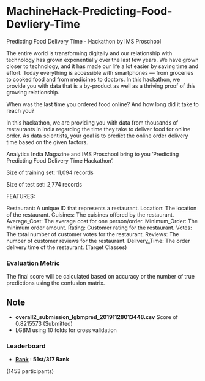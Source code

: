 # MachineHack-Predicting-Food-Devliery-Time
Predicting Food Delivery Time - Hackathon by IMS Proschool

The entire world is transforming digitally and our relationship with technology has grown exponentially over the last few years. We have grown closer to technology, and it has made our life a lot easier by saving time and effort. Today everything is accessible with smartphones — from groceries to cooked food and from medicines to doctors. In this hackathon, we provide you with data that is a by-product as well as a thriving proof of this growing relationship. 

When was the last time you ordered food online? And how long did it take to reach you?

In this hackathon, we are providing you with data from thousands of restaurants in India regarding the time they take to deliver food for online order. As data scientists, your goal is to predict the online order delivery time based on the given factors.

Analytics India Magazine and IMS Proschool bring to you ‘Predicting Predicting Food Delivery Time Hackathon’.

Size of training set: 11,094 records

Size of test set: 2,774 records

FEATURES:

Restaurant: A unique ID that represents a restaurant.
Location: The location of the restaurant.
Cuisines: The cuisines offered by the restaurant.
Average_Cost: The average cost for one person/order.
Minimum_Order: The minimum order amount.
Rating: Customer rating for the restaurant.
Votes: The total number of customer votes for the restaurant.
Reviews: The number of customer reviews for the restaurant.
Delivery_Time: The order delivery time of the restaurant. (Target Classes) 

### Evaluation Metric
The final score will be calculated based on accuracy or the number of true predictions using the confusion matrix.

## Note

* **overall2_submission_lgbmpred_20191128013448.csv** Score of 0.8215573 (Submitted)
* LGBM using 10 folds for cross validation


### Leaderboard

* **[Rank](https://www.machinehack.com/course/predicting-food-delivery-time-hackathon-by-ims-proschool/leaderboard)** : **51st/317 Rank**

(1453 participants)
